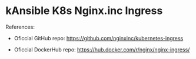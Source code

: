 kAnsible K8s Nginx.inc Ingress
=========

References:

* Oficcial GitHub repo: https://github.com/nginxinc/kubernetes-ingress

* Oficcial DockerHub repo: https://hub.docker.com/r/nginx/nginx-ingress/
